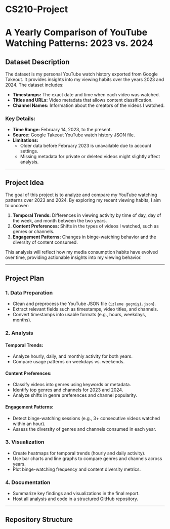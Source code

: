 # CS210-Project
# A Yearly Comparison of YouTube Watching Patterns: 2023 vs. 2024

## Dataset Description
The dataset is my personal YouTube watch history exported from Google Takeout. It provides insights into my viewing habits over the years 2023 and 2024. The dataset includes:
- **Timestamps:** The exact date and time when each video was watched.
- **Titles and URLs:** Video metadata that allows content classification.
- **Channel Names:** Information about the creators of the videos I watched.

### Key Details:
- **Time Range:** February 14, 2023, to the present.
- **Source:** Google Takeout YouTube watch history JSON file.
- **Limitations:**
  - Older data before February 2023 is unavailable due to account settings.
  - Missing metadata for private or deleted videos might slightly affect analysis.

---

## Project Idea
The goal of this project is to analyze and compare my YouTube watching patterns over 2023 and 2024. By exploring my recent viewing habits, I aim to uncover:
1. **Temporal Trends:** Differences in viewing activity by time of day, day of the week, and month between the two years.
2. **Content Preferences:** Shifts in the types of videos I watched, such as genres or channels.
3. **Engagement Patterns:** Changes in binge-watching behavior and the diversity of content consumed.

This analysis will reflect how my media consumption habits have evolved over time, providing actionable insights into my viewing behavior.

---

## Project Plan

### 1. Data Preparation
- Clean and preprocess the YouTube JSON file (`izleme geçmişi.json`).
- Extract relevant fields such as timestamps, video titles, and channels.
- Convert timestamps into usable formats (e.g., hours, weekdays, months).

### 2. Analysis
#### Temporal Trends:
- Analyze hourly, daily, and monthly activity for both years.
- Compare usage patterns on weekdays vs. weekends.

#### Content Preferences:
- Classify videos into genres using keywords or metadata.
- Identify top genres and channels for 2023 and 2024.
- Analyze shifts in genre preferences and channel popularity.

#### Engagement Patterns:
- Detect binge-watching sessions (e.g., 3+ consecutive videos watched within an hour).
- Assess the diversity of genres and channels consumed in each year.

### 3. Visualization
- Create heatmaps for temporal trends (hourly and daily activity).
- Use bar charts and line graphs to compare genres and channels across years.
- Plot binge-watching frequency and content diversity metrics.

### 4. Documentation
- Summarize key findings and visualizations in the final report.
- Host all analysis and code in a structured GitHub repository.

---

## Repository Structure

